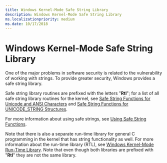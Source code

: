 ```yaml
---
title: Windows Kernel-Mode Safe String Library
description: Windows Kernel-Mode Safe String Library
ms.localizationpriority: medium
ms.date: 10/17/2018
---
```


# Windows Kernel-Mode Safe String Library


One of the major problems in software security is related to the vulnerability of working with strings. To provide greater security, Windows provides a safe string library.

Safe string library routines are prefixed with the letters "**Rtl**"; for a list of all safe string library routines for the kernel, see [Safe String Functions for Unicode and ANSI Characters](/windows-hardware/drivers/ddi/_kernel/#safe-string-functions-for-unicode-and-ansi-characters) and [Safe String Functions for UNICODE_STRING Structures](/windows-hardware/drivers/ddi/_kernel/#safe-string-functions-for-unicode_string-structures).

For more information about using safe strings, see [Using Safe String Functions](using-safe-string-functions.md).

Note that there is also a separate run-time library for general C programming in the kernel that has string functionality as well. For more information about the run-time library (RTL), see [Windows Kernel-Mode Run-Time Library](windows-kernel-mode-run-time-library.md). Note that even though both libraries are prefixed with "**Rtl**" they are not the same library.

 

